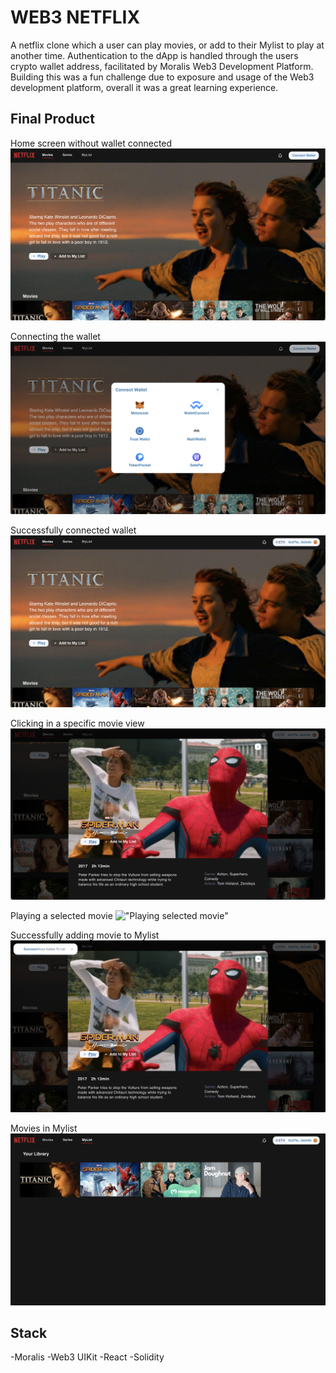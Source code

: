 # WEB3 NETFLIX 

A netflix clone which a user can play movies, or add to their Mylist to play at another time. Authentication to the dApp is handled through the users crypto wallet address, facilitated by Moralis Web3 Development Platform. Building this was a fun challenge due to exposure and usage of the Web3 development platform, overall it was a great learning experience.

## Final Product

Home screen without wallet connected
!["Home screen without connected wallet"](https://github.com/Fadymain/NW3D/blob/main/docs/home-screen-unconnected-wallet.png)

Connecting the wallet
!["Connecting wallet"](https://github.com/Fadymain/NW3D/blob/main/docs/connecting-wallet.png)

Successfully connected wallet
!["Home screen with connected wallet"](https://github.com/Fadymain/NW3D/blob/main/docs/home-screen-wallet-connected.png)

Clicking in a specific movie view
!["Selected movie view"](https://github.com/Fadymain/NW3D/blob/main/docs/selected-movie-view.png)

Playing a selected movie
!["Playing selected movie"](https://github.com/Fadymain/NW3D/blob/main/docs/movie-playing.png)

Successfully adding movie to Mylist
!["Add to my list success"](https://github.com/Fadymain/NW3D/blob/main/docs/adding-to-mylist-success-popup.png)

Movies in Mylist
!["Mylist page"](https://github.com/Fadymain/NW3D/blob/main/docs/mylist-view.png)

## Stack
-Moralis
-Web3 UIKit
-React 
-Solidity
